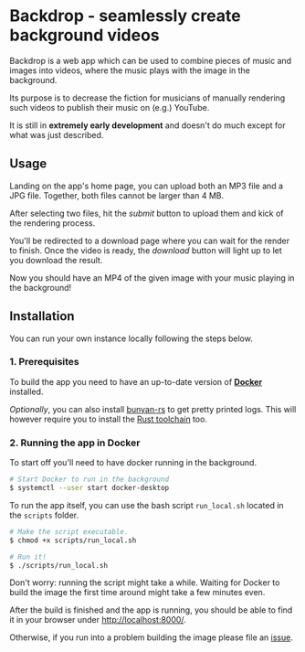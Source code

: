 # Backdrop - seamlessly create background videos

Backdrop is a web app which can be used to combine pieces of
music and images into videos, where the music plays with the
image in the background.

Its purpose is to decrease the fiction for musicians of manually
rendering such videos to publish their music on (e.g.) YouTube.

It is still in **extremely early development** and doesn't do much
except for what was just described.

## Usage

Landing on the app's home page, you can upload both an MP3 file and a JPG file.
Together, both files cannot be larger than 4 MB.

After selecting two files, hit the *submit* button to upload them and kick of
the rendering process.

You'll be redirected to a download page where you can wait for the render to finish.
Once the video is ready, the *download* button will light up to let you download
the result.

Now you should have an MP4 of the given image with your music playing in the background!

## Installation

You can run your own instance locally following the steps below.

### 1. Prerequisites

To build the app you need to have an up-to-date version of
[**Docker**](https://docs.docker.com/get-docker/) installed.

*Optionally*, you can also install [bunyan-rs](https://crates.io/crates/bunyan)
to get pretty printed logs. This will however require you to install
the [Rust toolchain](https://www.rust-lang.org/tools/install) too.

### 2. Running the app in Docker

To start off you'll need to have docker running in the background.

```bash
# Start Docker to run in the background
$ systemctl --user start docker-desktop
```

To run the app itself, you can use the bash script `run_local.sh` located in the
`scripts` folder.

```bash
# Make the script executable.
$ chmod +x scripts/run_local.sh

# Run it!
$ ./scripts/run_local.sh
```

Don't worry: running the script might take a while.
Waiting for Docker to build the image the first time around might take
a few minutes even.

After the build is finished and the app is running, you should be able
to find it in your browser under [http://localhost:8000/](http://localhost:8000/).

Otherwise, if you run into a problem building the image please
file an [issue](https://github.com/d4ckard/backdrop/issues).
